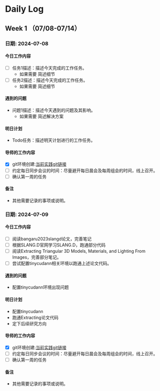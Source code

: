 # Daily Log

## Week 1 （07/08-07/14）

### 日期: 2024-07-08

#### 今日工作内容
- [ ] 任务1描述：描述今天完成的工作任务。
  - 如果需要 简述细节
- [ ] 任务2描述：描述今天完成的工作任务。
  - 如果需要 简述细节

#### 遇到的问题
- 问题1描述：描述今天遇到的问题及其影响。
  - 如果需要 简述解决方案

#### 明日计划
- Todo任务：描述明天计划进行的工作任务。

#### 导师的工作内容
- [x] git环境创建:<a href="https://git.woa.com/dreamanlan/spark_mf2024summer.git">当前实践git链接</a> 
- [ ] 约定每日同步会议的时间：尽量避开每日晨会及每周组会的时间，线上召开。
- [ ] 确认第一周的任务

#### 备注
- 其他需要记录的事项或说明。


### 日期: 2024-07-09

#### 今日工作内容
- [ ] 阅读bangaru2023slangd论文，完善笔记
- [ ] 根据SLANG.D官网学习SLANG.D，跑通部分代码
- [ ] 阅读Extracting Triangular 3D Models, Materials, and Lighting From Images，完善部分笔记。
- [ ] 尝试配置tinycudann相关环境以跑通上述论文代码。
#### 遇到的问题
- 配置tinycudann环境出现问题

#### 明日计划
- 配置tinycudann
- 跑通Extracting论文代码
- 定下后续研究方向

#### 导师的工作内容
- [x] git环境创建:<a href="https://git.woa.com/dreamanlan/spark_mf2024summer.git">当前实践git链接</a> 
- [ ] 约定每日同步会议的时间：尽量避开每日晨会及每周组会的时间，线上召开。
- [ ] 确认第一周的任务

#### 备注
- 其他需要记录的事项或说明。
<!--
每天工作内容可以拆分的细一些
-->

<!--
### 日期：YYYY-MM-DD

#### 今日工作内容
- [ ] 任务1描述：描述今天完成的工作任务。
  - 如果需要 简述细节
- [ ] 任务2描述：描述今天完成的工作任务。
  - 如果需要 简述细节

#### 遇到的问题
- 问题1描述：描述今天遇到的问题及其影响。
  - 如果需要 简述解决方案


#### 明日计划
- Todo任务：描述明天计划进行的工作任务。

#### 导师的工作内容
- [&#x2714;] 内容1描述：描述今天实践相关的工作或指导内容。
- [&#x2716;] 内容2描述：描述今天实践相关的工作或指导任务。

#### 备注
- 其他需要记录的事项或说明。
-->

